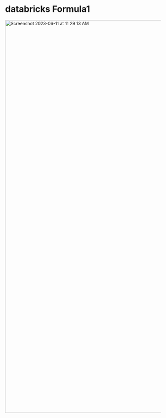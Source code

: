 # databricks Formula1



<img width="1270" alt="Screenshot 2023-06-11 at 11 29 13 AM" src="https://github.com/iampawankc/databricks_formula1/assets/13145715/80a54bc5-a443-47e8-ac31-edb36528af2d">


